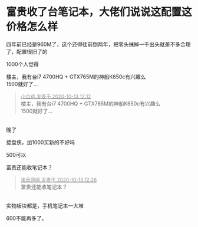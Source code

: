 # 富贵收了台笔记本，大佬们说说这配置这价格怎么样


四年前已经是960M了，这个还得往前倒两年，把零头抹掉一千出头就差不多合理了，配置很旧了的

1000个人觉得

楼主，我有台i7 4700HQ + GTX765M的神船K650c有兴趣么<br />
1500就好了...<img id="aimg_TC2KE" onclick="zoom(this, this.src, 0, 0, 0)" class="zoom" src="https://cdn.jsdelivr.net/gh/hishis/forum-master/public/images/patch.gif" onmouseover="img_onmouseoverfunc(this)" onload="thumbImg(this)" border="0" alt="" />

<div class="quote"><blockquote><font size="2"><a href="https://www.hostloc.com/forum.php?mod=redirect&amp;goto=findpost&amp;pid=9293417&amp;ptid=753725" target="_blank"><font color="#999999">小白鸡 发表于 2020-10-13 12:12</font></a></font><br />
楼主，我有台i7 4700HQ + GTX765M的神船K650c有兴趣么<br />
1500就好了...</blockquote></div><br />
晚了

接盘侠，加1000买新的不好吗<img id="aimg_M2kX3" onclick="zoom(this, this.src, 0, 0, 0)" class="zoom" src="https://cdn.jsdelivr.net/gh/hishis/forum-master/public/images/patch.gif" onmouseover="img_onmouseoverfunc(this)" onload="thumbImg(this)" border="0" alt="" />

500可以

富贵还能收笔记本？

<div class="quote"><blockquote><font size="2"><a href="https://www.hostloc.com/forum.php?mod=redirect&amp;goto=findpost&amp;pid=9293473&amp;ptid=753725" target="_blank"><font color="#999999">诸云网络 发表于 2020-10-13 12:26</font></a></font><br />
富贵还能收笔记本？</blockquote></div><br />
实物板块都是，手机笔记本一大堆

600不能再多了。
